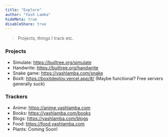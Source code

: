 ```yaml
---
title: "Explore"
author: "Yash Lamba"
hideMeta: true
disableShare: true
---
```


> Projects, things I track etc.

### Projects

-   Simulate: https://builtree.org/simulate
-   Handwrite: https://builtree.org/handwrite
-   Snake game: https://yashlamba.com/snake
-   BoxIt: https://boxitdeploy.vercel.app/#/ (Maybe functional? Free servers generally suck)

### Trackers

-   Anime: https://anime.yashlamba.com
-   Books: https://yashlamba.com/books
-   Blogs: https://yashlamba.com/blogs
-   Food: https://food.yashlamba.com
-   Plants: Coming Soon!
